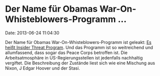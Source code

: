 Der Name für Obamas War-On-Whisteblowers-Programm \...
======================================================

Date: 2013-06-24 11:04:30

Der Name für Obamas War-On-Whisteblowers-Programm ist geleakt: [Es heißt
Insider Threat
Program](http://www.mcclatchydc.com/2013/06/20/194513/obamas-crackdown-views-leaks-as.html).
Und das Programm ist so weitreichend und allumfassend, dass sogar das
Peace Corps betroffen ist. Die Arbeitsatmosphäre in US-Regierungsstellen
ist jedenfalls nachhaltig vergiftet. Die Beschreibung der Zustände liest
sich wie eine Mischung aus Nixon, J Edgar Hoover und der Stasi.

